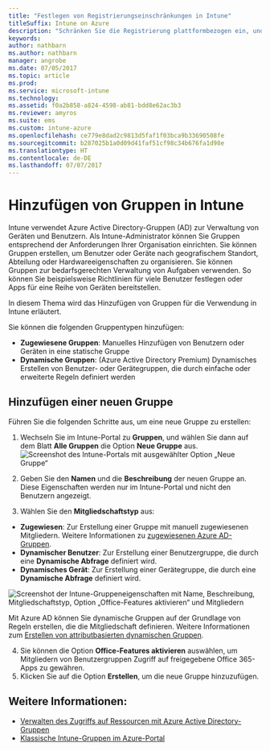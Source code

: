 ```yaml
---
title: "Festlegen von Registrierungseinschränkungen in Intune"
titleSuffix: Intune on Azure
description: "Schränken Sie die Registrierung plattformbezogen ein, und legen Sie in Intune einen Grenzwert für die Geräteregistrierung fest. \""
keywords: 
author: nathbarn
ms.author: nathbarn
manager: angrobe
ms.date: 07/05/2017
ms.topic: article
ms.prod: 
ms.service: microsoft-intune
ms.technology: 
ms.assetid: f0a2b858-a824-4598-ab81-bdd8e62ac3b3
ms.reviewer: amyros
ms.suite: ems
ms.custom: intune-azure
ms.openlocfilehash: ce779e8dad2c9813d5faf1f03bca9b33690508fe
ms.sourcegitcommit: b287025b1a0d09d41faf51cf98c34b676fa1d98e
ms.translationtype: HT
ms.contentlocale: de-DE
ms.lasthandoff: 07/07/2017
---
```

# <a name="add-groups-in-intune"></a>Hinzufügen von Gruppen in Intune
Intune verwendet Azure Active Directory-Gruppen (AD) zur Verwaltung von Geräten und Benutzern. Als Intune-Administrator können Sie Gruppen entsprechend der Anforderungen Ihrer Organisation einrichten. Sie können Gruppen erstellen, um Benutzer oder Geräte nach geografischem Standort, Abteilung oder Hardwareeigenschaften zu organisieren. Sie können Gruppen zur bedarfsgerechten Verwaltung von Aufgaben verwenden. So können Sie beispielsweise Richtlinien für viele Benutzer festlegen oder Apps für eine Reihe von Geräten bereitstellen.

In diesem Thema wird das Hinzufügen von Gruppen für die Verwendung in Intune erläutert.

Sie können die folgenden Gruppentypen hinzufügen:
- **Zugewiesene Gruppen**: Manuelles Hinzufügen von Benutzern oder Geräten in eine statische Gruppe
- **Dynamische Gruppen**: (Azure Active Directory Premium) Dynamisches Erstellen von Benutzer- oder Gerätegruppen, die durch einfache oder erweiterte Regeln definiert werden

## <a name="add-a-new-group"></a>Hinzufügen einer neuen Gruppe

Führen Sie die folgenden Schritte aus, um eine neue Gruppe zu erstellen:
1. Wechseln Sie im Intune-Portal zu **Gruppen**, und wählen Sie dann auf dem Blatt **Alle Gruppen** die Option **Neue Gruppe** aus.
  ![Screenshot des Intune-Portals mit ausgewählter Option „Neue Gruppe“](./media/groups-add-new.png)
2. Geben Sie den **Namen** und die **Beschreibung** der neuen Gruppe an. Diese Eigenschaften werden nur im Intune-Portal und nicht den Benutzern angezeigt.

3. Wählen Sie den **Mitgliedschaftstyp** aus:
  - **Zugewiesen**: Zur Erstellung einer Gruppe mit manuell zugewiesenen Mitgliedern. Weitere Informationen zu [zugewiesenen Azure AD-Gruppen](https://docs.microsoft.com/azure/active-directory/active-directory-groups-create-azure-portal).
  - **Dynamischer Benutzer**: Zur Erstellung einer Benutzergruppe, die durch eine **Dynamische Abfrage** definiert wird.
  - **Dynamisches Gerät**: Zur Erstellung einer Gerätegruppe, die durch eine **Dynamische Abfrage** definiert wird.

  ![Screenshot der Intune-Gruppeneigenschaften mit Name, Beschreibung, Mitgliedschaftstyp, Option „Office-Features aktivieren“ und Mitgliedern](./media/groups-add-properties.png)

  Mit Azure AD können Sie dynamische Gruppen auf der Grundlage von Regeln erstellen, die die Mitgliedschaft definieren. Weitere Informationen zum [Erstellen von attributbasierten dynamischen Gruppen](https://docs.microsoft.com/azure/active-directory/active-directory-groups-dynamic-membership-azure-portal).

4. Sie können die Option **Office-Features aktivieren** auswählen, um Mitgliedern von Benutzergruppen Zugriff auf freigegebene Office 365-Apps zu gewähren.
5. Klicken Sie auf die Option **Erstellen**, um die neue Gruppe hinzuzufügen.

## <a name="see-also"></a>Weitere Informationen:
- [Verwalten des Zugriffs auf Ressourcen mit Azure Active Directory-Gruppen](https://docs.microsoft.com/azure/active-directory/active-directory-manage-groups)
- [Klassische Intune-Gruppen im Azure-Portal](groups-get-started.md)
